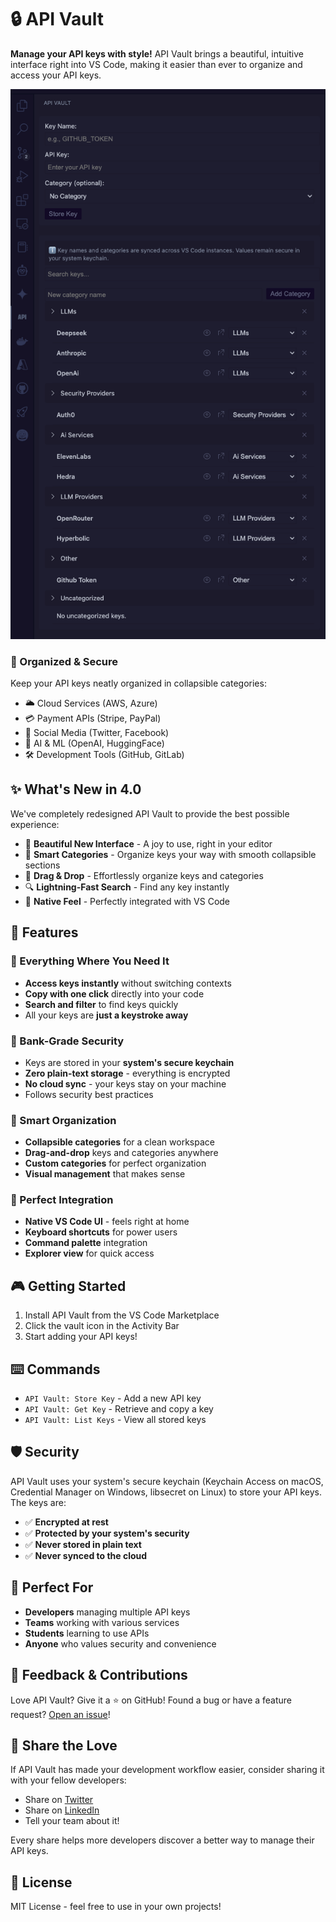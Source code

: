 # 🔒 API Vault

**Manage your API keys with style!** API Vault brings a beautiful, intuitive interface right into VS Code, making it easier than ever to organize and access your API keys.

![API Vault Demo](api-vault-ui.png)

### 🎯 Organized & Secure
Keep your API keys neatly organized in collapsible categories:
- 🌥️ Cloud Services (AWS, Azure)
- 💳 Payment APIs (Stripe, PayPal)
- 🔗 Social Media (Twitter, Facebook)
- 🤖 AI & ML (OpenAI, HuggingFace)
- 🛠️ Development Tools (GitHub, GitLab)

## ✨ What's New in 4.0

We've completely redesigned API Vault to provide the best possible experience:

- 🎨 **Beautiful New Interface** - A joy to use, right in your editor
- 📁 **Smart Categories** - Organize keys your way with smooth collapsible sections
- 🎯 **Drag & Drop** - Effortlessly organize keys and categories
- 🔍 **Lightning-Fast Search** - Find any key instantly
- 💅 **Native Feel** - Perfectly integrated with VS Code

## 🚀 Features

### 🎯 Everything Where You Need It
- **Access keys instantly** without switching contexts
- **Copy with one click** directly into your code
- **Search and filter** to find keys quickly
- All your keys are **just a keystroke away**

### 🔐 Bank-Grade Security
- Keys are stored in your **system's secure keychain**
- **Zero plain-text storage** - everything is encrypted
- **No cloud sync** - your keys stay on your machine
- Follows security best practices

### 🎨 Smart Organization
- **Collapsible categories** for a clean workspace
- **Drag-and-drop** keys and categories anywhere
- **Custom categories** for perfect organization
- **Visual management** that makes sense

### 🚀 Perfect Integration
- **Native VS Code UI** - feels right at home
- **Keyboard shortcuts** for power users
- **Command palette** integration
- **Explorer view** for quick access

## 🎮 Getting Started

1. Install API Vault from the VS Code Marketplace
2. Click the vault icon in the Activity Bar
3. Start adding your API keys!

## ⌨️ Commands

- `API Vault: Store Key` - Add a new API key
- `API Vault: Get Key` - Retrieve and copy a key
- `API Vault: List Keys` - View all stored keys

## 🛡️ Security

API Vault uses your system's secure keychain (Keychain Access on macOS, Credential Manager on Windows, libsecret on Linux) to store your API keys. The keys are:

- ✅ **Encrypted at rest**
- ✅ **Protected by your system's security**
- ✅ **Never stored in plain text**
- ✅ **Never synced to the cloud**

## 🎯 Perfect For

- **Developers** managing multiple API keys
- **Teams** working with various services
- **Students** learning to use APIs
- **Anyone** who values security and convenience

## 📝 Feedback & Contributions

Love API Vault? Give it a ⭐️ on GitHub! Found a bug or have a feature request? [Open an issue](https://github.com/PoliTwit1984/VSCode-API-Vault_Extension/issues)!

## 🌟 Share the Love

If API Vault has made your development workflow easier, consider sharing it with your fellow developers:
- Share on [Twitter](https://twitter.com/intent/tweet?text=Check%20out%20API%20Vault%20for%20VS%20Code!%20The%20most%20beautiful%20and%20secure%20way%20to%20manage%20your%20API%20keys%20right%20in%20your%20editor%20%F0%9F%94%90%20https://marketplace.visualstudio.com/items?itemName=PoliTwit1984.api-vault)
- Share on [LinkedIn](https://www.linkedin.com/sharing/share-offsite/?url=https://marketplace.visualstudio.com/items?itemName=PoliTwit1984.api-vault)
- Tell your team about it!

Every share helps more developers discover a better way to manage their API keys.

## 📜 License

MIT License - feel free to use in your own projects!
